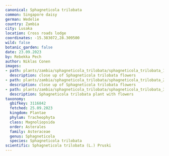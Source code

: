 ```yaml
---
canonical: Sphagneticola trilobata
common: Singapore daisy
german: Wedelie
country: Zambia
city: Lusaka
location: Cross roads lodge
coordinates: -15.383072,28.309500
wild: false
botanic_garden: false
date: 23.09.2023
by: Rebekka Pech
author: Niklas Conen
images:
- path: plants/zambia/sphagneticola_trilobata/sphagneticola_trilobata_1.jpg
  description: close up of Sphagneticola trilobata flowers
- path: plants/zambia/sphagneticola_trilobata/sphagneticola_trilobata_2.jpg
  description: close up of Sphagneticola trilobata flowers
- path: plants/zambia/sphagneticola_trilobata/sphagneticola_trilobata_3.jpg
  description: Sphagneticola trilobata plant with flowers
taxonomy:
  gbifkey: 3116842
  fetched: 25.09.2023
  kingdom: Plantae
  phylum: Tracheophyta
  class: Magnoliopsida
  order: Asterales
  family: Asteraceae
  genus: Sphagneticola
  species: Sphagneticola trilobata
scientific: Sphagneticola trilobata (L.) Pruski
---
```

